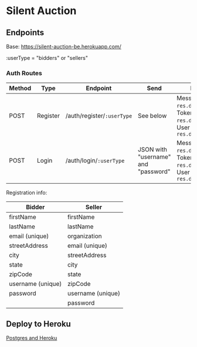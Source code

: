 # Silent Auction

## Endpoints

Base: https://silent-auction-be.herokuapp.com/

:userType = "bidders" or "sellers"

### Auth Routes

| Method | Type     | Endpoint                   | Send                                | Returns                                                                               |
| ------ | -------- | -------------------------- | ----------------------------------- | ------------------------------------------------------------------------------------- |
| POST   | Register | /auth/register/`:userType` | See below                           | Message: `res.data.message`, Token: `res.data.token`, User object: `res.data.newUser` |
| POST   | Login    | /auth/login/`:userType`    | JSON with "username" and "password" | Message: `res.data.message`, Token: `res.data.token`, User object: `res.data.user`    |

Registration info:

| Bidder            | Seller            |
| ----------------- | ----------------- |
| firstName         | firstName         |
| lastName          | lastName          |
| email (unique)    | organization      |
| streetAddress     | email (unique)    |
| city              | streetAddress     |
| state             | city              |
| zipCode           | state             |
| username (unique) | zipCode           |
| password          | username (unique) |
|                   | password          |


## Deploy to Heroku

[Postgres and Heroku](https://www.youtube.com/watch?v=4WECh9OVvgk)
